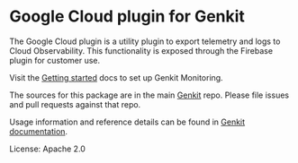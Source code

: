 # Google Cloud plugin for Genkit

The Google Cloud plugin is a utility plugin to export telemetry and logs to Cloud Observability. This functionality is exposed through the Firebase plugin for customer use.

Visit the [Getting started](https://genkit.dev/docs/observability/getting-started) docs to set up Genkit Monitoring.

The sources for this package are in the main [Genkit](https://github.com/firebase/genkit) repo. Please file issues and pull requests against that repo.

Usage information and reference details can be found in [Genkit documentation](https://genkit.dev/docs/get-started).

License: Apache 2.0
